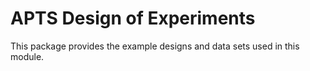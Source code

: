 # APTS Design of Experiments

This package provides the example designs and data sets used in this module.
